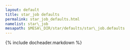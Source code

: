 ```yaml
---
layout: default
title: star_job defaults
permalink: star_job_defaults.html
namelist: star\_job
mesapath: $MESA\_DIR/star/defaults/star\_job.defaults
---
```


{% include docheader.markdown %}
